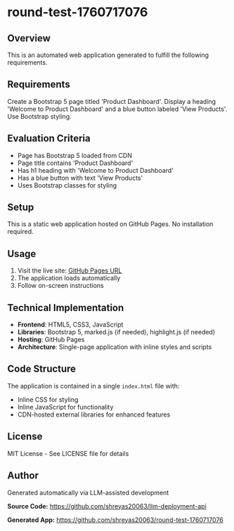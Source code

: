 # round-test-1760717076

## Overview
This is an automated web application generated to fulfill the following requirements.

## Requirements
Create a Bootstrap 5 page titled 'Product Dashboard'. Display a heading 'Welcome to Product Dashboard' and a blue button labeled 'View Products'. Use Bootstrap styling.

## Evaluation Criteria
- Page has Bootstrap 5 loaded from CDN
- Page title contains 'Product Dashboard'
- Has h1 heading with 'Welcome to Product Dashboard'
- Has a blue button with text 'View Products'
- Uses Bootstrap classes for styling

## Setup
This is a static web application hosted on GitHub Pages. No installation required.

## Usage
1. Visit the live site: [GitHub Pages URL](https://shreyas20063.github.io/round-test-1760717076/)
2. The application loads automatically
3. Follow on-screen instructions

## Technical Implementation
- **Frontend**: HTML5, CSS3, JavaScript
- **Libraries**: Bootstrap 5, marked.js (if needed), highlight.js (if needed)
- **Hosting**: GitHub Pages
- **Architecture**: Single-page application with inline styles and scripts

## Code Structure
The application is contained in a single `index.html` file with:
- Inline CSS for styling
- Inline JavaScript for functionality
- CDN-hosted external libraries for enhanced features

## License
MIT License - See LICENSE file for details

## Author
Generated automatically via LLM-assisted development

**Source Code:** https://github.com/shreyas20063/llm-deployment-api

**Generated App:** https://github.com/shreyas20063/round-test-1760717076
